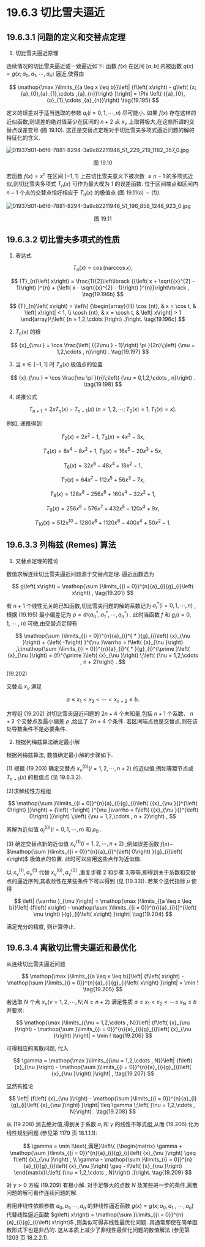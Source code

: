 # 19.6.3 切比雪夫逼近

## 19.6.3.1 问题的定义和交替点定理

1. 切比雪夫逼近原理

连续情况的切比雪夫逼近或一致逼近如下: 函数 $f\left( x\right)$ 在区间 $\left\lbrack  {a, b}\right\rbrack$ 内被函数 $g\left( x\right)  = g\left( {x;{a}_{0},{a}_{1},\cdots ,{a}_{n}}\right)$ 逼近,使得由

$$
\mathop{\max }\limits_{{a \leq  x \leq  b}}\left| {f\left( x\right)  - g\left( {x;{a}_{0},{a}_{1},\cdots ,{a}_{n}}\right) }\right|  = \Phi \left( {{a}_{0},{a}_{1},\cdots ,{a}_{n}}\right)  \tag{19.195}
$$

定义的误差对于适当选取的参数 ${a}_{i}\left( {i = 0,1,\cdots , n}\right)$ 尽可能小. 如果 $f\left( x\right)$ 存在这样的近似函数,则误差的绝对值至少在区间的 $n + 2$ 点 ${x}_{\nu }$ 上取得极大,在这些所谓的交替点误差变号 (图 19.10). 这正是交替点定理对于切比雪夫多项式逼近问题的解的特征化的含义.

![01937d01-b6f6-7881-8294-3a9c82211946_51_229_219_1182_357_0.jpg](/images/01937d01-b6f6-7881-8294-3a9c82211946_51_229_219_1182_357_0.jpg)

<center>图 19.10</center>

若函数 $f\left( x\right)  = {x}^{n}$ 在区间 $\left\lbrack  {-1,1}\right\rbrack$ 上在切比雪夫意义下被次数 $\leq  n - 1$ 的多项式近似,则切比雪夫多项式 ${T}_{n}\left( x\right)$ 可作为最大模为 1 的误差函数. 位于区间端点和区间内 $n - 1$ 个点的交替点恰好相应于 ${T}_{n}\left( x\right)$ 的极值点 (图 19.11(a) $\sim$ (f)).

![01937d01-b6f6-7881-8294-3a9c82211946_51_196_858_1248_923_0.jpg](/images/01937d01-b6f6-7881-8294-3a9c82211946_51_196_858_1248_923_0.jpg)

<center>图 19.11</center>

## 19.6.3.2 切比雪夫多项式的性质

1. 表达式

$$
{T}_{n}\left( x\right)  = \cos \left( {n\arccos x}\right) , \tag{19.196a}
$$

$$
{T}_{n}\left( x\right)  = \frac{1}{2}\left\lbrack  {{\left( x + \sqrt{{x}^{2} - 1}\right) }^{n} + {\left( x - \sqrt{{x}^{2} - 1}\right) }^{n}}\right\rbrack  , \tag{19.196b}
$$

$$
{T}_{n}\left( x\right)  = \left\{  {\begin{array}{lll} \cos {nt}, & x = \cos t, & \left| x\right|  < 1, \\  \cosh {nt}, & x = \cosh t, & \left| x\right|  > 1 \end{array}\;\left( {n = 1,2,\cdots }\right) .}\right.  \tag{19.196c}
$$

2. ${T}_{n}\left( x\right)$ 的根

$$
{x}_{\mu } = \cos \frac{\left( {{2\mu } - 1}\right) \pi }{2n}\;\left( {\mu  = 1,2,\cdots , n}\right) . \tag{19.197}
$$

3. 当 $x \in  \left\lbrack  {-1,1}\right\rbrack$ 时 ${T}_{n}\left( x\right)$ 极值点的位置

$$
{x}_{\nu } = \cos \frac{\nu \pi }{n}\;\left( {\nu  = 0,1,2,\cdots , n}\right) . \tag{19.198}
$$

4. 递推公式

$$
{T}_{n + 1} = {2x}{T}_{n}\left( x\right)  - {T}_{n - 1}\left( x\right) \;\left( {n = 1,2,\cdots ;{T}_{0}\left( x\right)  = 1,{T}_{1}\left( x\right)  = x}\right) . \tag{19.199}
$$

例如, 递推得到

$$
{T}_{2}\left( x\right)  = 2{x}^{2} - 1,\;{T}_{3}\left( x\right)  = 4{x}^{3} - {3x}, \tag{19.200a}
$$

$$
{T}_{4}\left( x\right)  = 8{x}^{4} - 8{x}^{2} + 1,\;{T}_{5}\left( x\right)  = {16}{x}^{5} - {20}{x}^{3} + {5x}, \tag{19.200b}
$$

$$
{T}_{6}\left( x\right)  = {32}{x}^{6} - {48}{x}^{4} + {18}{x}^{2} - 1, \tag{19.200c}
$$

$$
{T}_{7}\left( x\right)  = {64}{x}^{7} - {112}{x}^{5} + {56}{x}^{3} - {7x}, \tag{19.200d}
$$

$$
{T}_{8}\left( x\right)  = {128}{x}^{8} - {256}{x}^{6} + {160}{x}^{4} - {32}{x}^{2} + 1, \tag{19.200e}
$$

$$
{T}_{9}\left( x\right)  = {256}{x}^{9} - {576}{x}^{7} + {432}{x}^{5} - {120}{x}^{3} + {9x}, \tag{19.200f}
$$

$$
{T}_{10}\left( x\right)  = {512}{x}^{10} - {1280}{x}^{8} + {1120}{x}^{6} - {400}{x}^{4} + {50}{x}^{2} - 1. \tag{19.200g}
$$

## 19.6.3.3 列梅兹 (Remes) 算法

1. 交替点定理的推论

数值求解连续切比雪夫逼近问题源于交替点定理. 逼近函数选为

$$
g\left( x\right)  = \mathop{\sum }\limits_{{i = 0}}^{n}{a}_{i}{g}_{i}\left( x\right) , \tag{19.201}
$$

有 $n + 1$ 个线性无关的已知函数,切比雪夫问题的解的系数记为 ${a}_{i}^{ * }\left( {i = 0,1,\cdots , n}\right)$ , 根据 (19.195) 最小偏差记为 $\rho  = \Phi \left( {{a}_{0}^{ * },{a}_{1}^{ * },\cdots ,{a}_{n}^{ * }}\right)$ . 此时当函数 $f$ 和 ${g}_{i}(i = 0,1,\cdots$ , $n)$ 可微,由交替点定理有

$$
\mathop{\sum }\limits_{{i = 0}}^{n}{a}_{i}^{ * }{g}_{i}\left( {x}_{\nu }\right)  + {\left( -1\right) }^{\nu }\varrho  = f\left( {x}_{\nu }\right) ,\;\mathop{\sum }\limits_{{i = 0}}^{n}{a}_{i}^{ * }{g}_{i}^{\prime }\left( {x}_{\nu }\right)  = {f}^{\prime }\left( {x}_{\nu }\right) \;\left( {\nu  = 1,2,\cdots , n + 2}\right) .
$$

(19.202)

交替点 ${x}_{\nu }$ 满足

$$
a \leq  {x}_{1} < {x}_{2} < \cdots  < {x}_{n + 2} \leq  b. \tag{19.203}
$$

方程组 (19.202) 对切比雪夫逼近问题的 ${2n} + 4$ 个未知量,包括 $n + 1$ 个系数、 $n + 2$ 个交替点及最小偏差 $\rho$ ,给出了 ${2n} + 4$ 个条件. 若区间端点也是交替点,则在该处导数条件不是必要条件.

2. 根据列梅兹算法确定最小解

根据列梅兹算法, 数值确定最小解的步骤如下.

(1) 根据 (19.203) 确定交替点 ${x}_{\nu }^{\left( 0\right) }\left( {i = 1,2,\cdots , n + 2}\right)$ 的近似值,例如等距节点或 ${T}_{n + 1}\left( x\right)$ 的极值点 (见 19.6.3.2).

(2)求解线性方程组

$$
\mathop{\sum }\limits_{{i = 0}}^{n}{a}_{i}{g}_{i}\left( {{x}_{\nu }{}^{\left( 0\right) }}\right)  + {\left( -1\right) }^{\nu }\varrho  = f\left( {{x}_{\nu }{}^{\left( 0\right) }}\right) \;\left( {\nu  = 1,2,\cdots , n + 2}\right) ,
$$

其解为近似值 ${a}_{i}^{\left( 0\right) }\left( {i = 0,1,\cdots , n}\right)$ 和 ${\rho }_{0}$ .

(3) 确定交替点新的近似值 ${x}_{\nu }^{\left( 1\right) }\left( {i = 1,2,\cdots , n + 2}\right)$ ,例如误差函数 $f\left( x\right)  -$ $\mathop{\sum }\limits_{{i = 0}}^{n}{a}_{i}^{\left( 0\right) }{g}_{i}\left( x\right)$ 极值点的位置. 此时可以应用这些点作为近似值.

以 ${x}_{\nu }^{\left( 1\right) },{a}_{\nu }^{\left( 1\right) }$ 代替 ${x}_{\nu }^{\left( 0\right) },{a}_{\nu }^{\left( 0\right) }$ ,重复步骤 2 和步骤 3,等等,即得到关于系数和交替点的逼近序列,其收敛性在某些条件下可以得到 (见 [19.33]). 若某个迭代指标 $\mu$ 使得

$$
\left| {\varrho }_{\mu }\right|  = \mathop{\max }\limits_{{a \leq  x \leq  b}}\left| {f\left( x\right)  - \mathop{\sum }\limits_{{i = 0}}^{n}{a}_{i}{}^{\left( \mu \right) }{g}_{i}\left( x\right) }\right|  \tag{19.204}
$$

满足充分的精度, 则计算停止.

## 19.6.3.4 离散切比雪夫逼近和最优化

从连续切比雪夫逼近问题

$$
\mathop{\max }\limits_{{a \leq  x \leq  b}}\left| {f\left( x\right)  - \mathop{\sum }\limits_{{i = 0}}^{n}{a}_{i}{g}_{i}\left( x\right) }\right|  = \min ! \tag{19.205}
$$

若选取 $N$ 个点 ${x}_{\nu }\left( {\nu  = 1,2,\cdots , N;N \geq  n + 2}\right)$ 满足性质 $a \leq  {x}_{1} < {x}_{2} < \cdots  \leq$ ${x}_{N} \leq  b$ 并要求:

$$
\mathop{\max }\limits_{{\nu  = 1,2,\cdots , N}}\left| {f\left( {x}_{\nu }\right)  - \mathop{\sum }\limits_{{i = 0}}^{n}{a}_{i}{g}_{i}\left( {x}_{\nu }\right) }\right|  = \min ! \tag{19.206}
$$

可得相应的离散问题, 代入

$$
\gamma  = \mathop{\max }\limits_{{\nu  = 1,2,\cdots , N}}\left| {f\left( {x}_{\nu }\right)  - \mathop{\sum }\limits_{{i = 0}}^{n}{a}_{i}{g}_{i}\left( {x}_{\nu }\right) }\right| , \tag{19.207}
$$

显然有推论

$$
\left| {f\left( {x}_{\nu }\right)  - \mathop{\sum }\limits_{{i = 0}}^{n}{a}_{i}{g}_{i}\left( {x}_{\nu }\right) }\right|  \leq  \gamma \;\left( {\nu  = 1,2,\cdots , N}\right) . \tag{19.208}
$$

从 (19.208) 消去绝对值,得到关于系数 ${a}_{i}$ 和 $\gamma$ 的线性不等式组,从而 (19.206) 化为线性规划问题 (参见第 1179 页 18.1.1.1):

$$
\gamma  = \min !\text{,满足}\left\{  {\begin{matrix} \gamma  + \mathop{\sum }\limits_{{i = 0}}^{n}{a}_{i}{g}_{i}\left( {x}_{\nu }\right)  \geq  f\left( {x}_{\nu }\right) , \\  \gamma  - \mathop{\sum }\limits_{{i = 0}}^{n}{a}_{i}{g}_{i}\left( {x}_{\nu }\right)  \geq   - f\left( {x}_{\nu }\right)  \end{matrix}\;\left( {\nu  = 1,2,\cdots , N}\right) .}\right.  \tag{19.209}
$$

对 $\gamma  > 0$ 方程 (19.209) 有极小解. 对于足够大的点数 $N$ 及某些进一步的条件,离散问题的解可看作连续问题的解.

若用非线性依赖参数 ${a}_{0},{a}_{1},\cdots ,{a}_{n}$ 的非线性逼近函数 $g\left( x\right)  = g\left( {x;{a}_{0},{a}_{1}}\right.$ , $\left. {\cdots ,{a}_{n}}\right)$ 代替线性逼近函数 $g\left( x\right)  = \mathop{\sum }\limits_{{i = 0}}^{n}{a}_{i}{g}_{i}\left( x\right)$ ,则类似可得非线性最优化问题. 其通常即使在简单函数形式下也是非凸的. 这从本质上减少了非线性最优化问题的数值解法 (参见第 1203 页 18.2.2.1).
